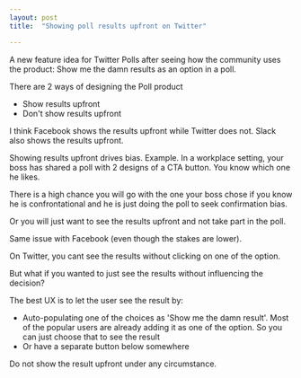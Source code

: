 ```yaml
---
layout: post
title:  "Showing poll results upfront on Twitter"

---
```


A new feature idea for Twitter Polls after seeing how the community uses the product: Show me the damn results as an option in a poll.

There are 2 ways of designing the Poll product
- Show results upfront
- Don't show results upfront

I think Facebook shows the results upfront while Twitter does not. Slack also shows the results upfront.

Showing results upfront drives bias. Example. In a workplace setting, your boss has shared a poll with 2 designs of a CTA button. You know which one he likes.

There is a high chance you will go with the one your boss chose if you know he is confrontational and he is just doing the poll to seek confirmation bias.

Or you will just want to see the results upfront and not take part in the poll.

Same issue with Facebook (even though the stakes are lower).

On Twitter, you cant see the results without clicking on one of the option.

But what if you wanted to just see the results without influencing the decision?

The best UX is to let the user see the result by:
- Auto-populating one of the choices as 'Show me the damn result'. Most of the popular users are already adding it as one of the option. So you can just choose that to see the result
- Or have a separate button below somewhere

Do not show the result upfront under any circumstance.
